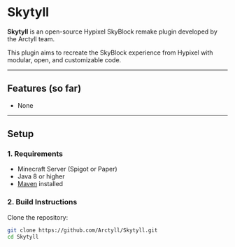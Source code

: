 # Skytyll

**Skytyll** is an open-source Hypixel SkyBlock remake plugin developed by the Arctyll team.

This plugin aims to recreate the SkyBlock experience from Hypixel with modular, open, and customizable code.

---

## Features (so far)
- None

---

## Setup

### 1. Requirements
- Minecraft Server (Spigot or Paper)
- Java 8 or higher
- [Maven](https://maven.apache.org/) installed

### 2. Build Instructions

Clone the repository:

```bash
git clone https://github.com/Arctyll/Skytyll.git
cd Skytyll

